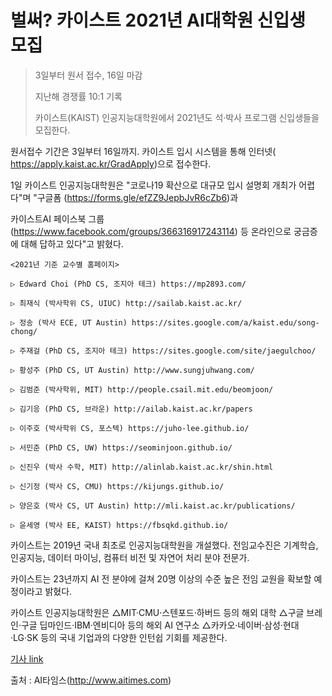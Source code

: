# 벌써? 카이스트 2021년 AI대학원 신입생 모집

> 3일부터 원서 접수, 16일 마감
>
> 지난해 경쟁률 10:1 기록
>
> 카이스트(KAIST) 인공지능대학원에서 2021년도 석·박사 프로그램 신입생들을 모집한다.

원서접수 기간은 3일부터 16일까지. 
카이스트 입시 시스템을 통해 인터넷( https://apply.kaist.ac.kr/GradApply)으로 접수한다.

1일 카이스트 인공지능대학원은 "코로나19 확산으로 대규모 입시 설명회 개최가 어렵다"며 "구글폼 (https://forms.gle/efZZ9JepbJvR6cZb6)과

카이스트AI 페이스북 그룹 (https://www.facebook.com/groups/366316917243114) 등 온라인으로 궁금증에 대해 답하고 있다"고 밝혔다.

```
<2021년 기준 교수별 홈페이지>

▷ Edward Choi (PhD CS, 조지아 테크) https://mp2893.com/

▷ 최재식 (박사학위 CS, UIUC) http://sailab.kaist.ac.kr/

▷ 정송 (박사 ECE, UT Austin) https://sites.google.com/a/kaist.edu/song-chong/

▷ 주재걸 (PhD CS, 조지아 테크) https://sites.google.com/site/jaegulchoo/

▷ 황성주 (PhD CS, UT Austin) http://www.sungjuhwang.com/

▷ 김범준 (박사학위, MIT) http://people.csail.mit.edu/beomjoon/

▷ 김기응 (PhD CS, 브라운) http://ailab.kaist.ac.kr/papers

▷ 이주호 (박사학위 CS, 포스텍) https://juho-lee.github.io/

▷ 서민준 (PhD CS, UW) https://seominjoon.github.io/

▷ 신진우 (박사 수학, MIT) http://alinlab.kaist.ac.kr/shin.html

▷ 신기정 (박사 CS, CMU) https://kijungs.github.io/

▷ 양은호 (박사 CS, UT Austin) http://mli.kaist.ac.kr/publications/

▷ 윤세영 (박사 EE, KAIST) https://fbsqkd.github.io/
```

카이스트는 2019년 국내 최초로 인공지능대학원을 개설했다. 전임교수진은 기계학습, 인공지능, 데이터 마이닝, 컴퓨터 비전 및 자연어 처리 분야 전문가. 

카이스트는 23년까지 AI 전 분야에 걸쳐 20명 이상의 수준 높은 전임 교원을 확보할 예정이라고 밝혔다.

카이스트 인공지능대학원은 △MIT·CMU·스텐포드·하버드 등의 해외 대학 △구글 브레인·구글 딥마인드·IBM·엔비디아 등의 해외 AI 연구소 △카카오·네이버·삼성·현대·LG·SK 등의 국내 기업과의 다양한 인턴쉽 기회를 제공한다.

[기사 link](http://www.aitimes.com/news/articleView.html?idxno=130053)

출처 : AI타임스(http://www.aitimes.com)
